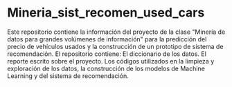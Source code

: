 # Mineria_sist_recomen_used_cars
Este repositorio contiene la información del proyecto de la clase "Minería de datos para grandes volúmenes de información" para la predicción del precio de vehículos usados y la construcción de un prototipo de sistema de recomendación. 
El repositorio contiene:
El diccionario de los datos.
El reporte escrito sobre el proyecto.
Los códigos utilizados en la limpieza y exploración de los datos, la construcción de los modelos de Machine Learning y del sistema de recomendación.

